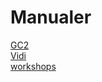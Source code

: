 # Manualer
[GC2](https://geocloud2.readthedocs.io/)  
[Vidi](https://vidi.readthedocs.io/)  
[workshops]()
